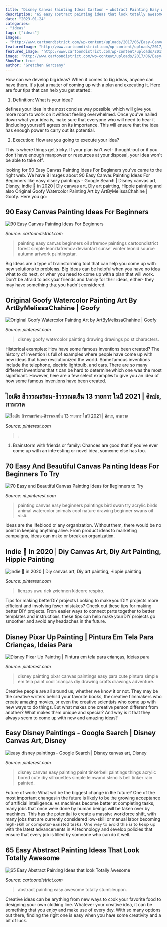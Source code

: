 ```yaml
---
title: "Disney Canvas Painting Ideas Cartoon ~ Abstract Painting Easy Awesome Totally Stumbleupon"
description: "65 easy abstract painting ideas that look totally awesome"
date: "2023-01-24"
categories:
- "ideas"
tags: ["ideas"]
images:
- "http://www.cartoondistrict.com/wp-content/uploads/2017/06/Easy-Canvas-Painting-Ideas-For-Beginners0121.jpg"
featuredImage: "http://www.cartoondistrict.com/wp-content/uploads/2017/05/Easy-Abstract-Painting-Ideas37.jpg"
featured_image: "http://www.cartoondistrict.com/wp-content/uploads/2017/06/Easy-Canvas-Painting-Ideas-For-Beginners0121.jpg"
image: "http://www.cartoondistrict.com/wp-content/uploads/2017/06/Easy-Canvas-Painting-Ideas-For-Beginners0121.jpg"
ShowToc: true
author: "Gretchen Gorczany"
---
```



How can we develop big ideas?
When it comes to big ideas, anyone can have them. It's just a matter of coming up with a plan and executing it. Here are four tips that can help you get started:
1. Definition: What is your idea?

 defines your idea in the most concise way possible, which will give you more room to work on it without feeling overwhelmed. Once you've nailed down what your idea is, make sure that everyone who will need to hear it (including yourself) agrees on its importance. This will ensure that the idea has enough power to carry out its potential.

2. Execution: How are you going to execute your idea?

This is where things get tricky. If your plan isn't well- thought-out or if you don't have enough manpower or resources at your disposal, your idea won't be able to take off.

	

		
looking for 90 Easy Canvas Painting Ideas For Beginners you've came to the right web. We have 8 Images about 90 Easy Canvas Painting Ideas For Beginners like easy disney paintings - Google Search | Disney canvas art, Disney, indie 🍄 in 2020 | Diy canvas art, Diy art painting, Hippie painting and also Original Goofy Watercolor Painting Art by ArtByMelissaChahine | Goofy. Here you go:
		
    
## 90 Easy Canvas Painting Ideas For Beginners

<img loading=lazy src="http://www.cartoondistrict.com/wp-content/uploads/2017/06/Easy-Canvas-Painting-Ideas-For-Beginners0121.jpg" onerror="this.onerror=null;this.src='https://tse1.mm.bing.net/th?id=OIP.VFeVfGBtVk_imz1mTnhccwHaJ7&amp;pid=15.1';" alt="90 Easy Canvas Painting Ideas For Beginners">

_Source: cartoondistrict.com_

>painting easy canvas beginners oil afremov paintings cartoondistrict forest simple leonidafremov deviantart sunset winter leonid source autumn artwork paintingstar. 

	

Big Ideas are a type of brainstorming tool that can help you come up with new solutions to problems. Big Ideas can be helpful when you have no idea what to do next, or when you need to come up with a plan that will work. Don't be afraid to ask your friends and family for their ideas, either- they may have something that you hadn't considered.

    
## Original Goofy Watercolor Painting Art By ArtByMelissaChahine | Goofy

<img loading=lazy src="https://i.pinimg.com/736x/34/f0/44/34f04442311228d60d220f8b35631e7d--pixar-art-art-disney.jpg" onerror="this.onerror=null;this.src='https://tse2.mm.bing.net/th?id=OIP.KznTTJLp8IU_ku7eMsyyuwHaKp&amp;pid=15.1';" alt="Original Goofy Watercolor Painting Art by ArtByMelissaChahine | Goofy">

_Source: pinterest.com_

>disney goofy watercolor painting drawing drawings po st characters. 

	

Historical examples: How have some famous inventions been created?
The history of invention is full of examples where people have come up with new ideas that have revolutionized the world. Some famous inventions include the telephone, electric lightbulb, and cars. There are so many different inventions that it can be hard to determine which one was the most significant. However, here are a few select examples to give you an idea of how some famous inventions have been created.

    
## ไอเดีย สีวรรณะร้อน-สีวรรณะเย็น 13 รายการ ในปี 2021 | ศิลปะ, ภาพวาด

<img loading=lazy src="https://i.pinimg.com/474x/11/49/98/114998b7ddef73eed8f0359e659ea79c.jpg" onerror="this.onerror=null;this.src='https://tse1.mm.bing.net/th?id=OIP.YZ6FTb_NoRVx_phfE_EqwAAAAA&amp;pid=15.1';" alt="ไอเดีย สีวรรณะร้อน-สีวรรณะเย็น 13 รายการ ในปี 2021 | ศิลปะ, ภาพวาด">

_Source: pinterest.com_

>. 

	

1. Brainstorm with friends or family: Chances are good that if you've ever come up with an interesting or novel idea, someone else has too.

    
## 70 Easy And Beautiful Canvas Painting Ideas For Beginners To Try

<img loading=lazy src="https://i.pinimg.com/736x/c9/38/2a/c9382a2f094ea60d2b0eb59c5dd7c9c3.jpg" onerror="this.onerror=null;this.src='https://tse1.mm.bing.net/th?id=OIP.P4t_wJvjbK7Y0ykasenZXwHaLS&amp;pid=15.1';" alt="70 Easy and Beautiful Canvas Painting Ideas for Beginners to Try">

_Source: nl.pinterest.com_

>painting canvas easy beginners paintings bird swan try acrylic birds animal watercolor animals cool nature drawing beginner swans oil visit. 

	

Ideas are the lifeblood of any organization. Without them, there would be no point in keeping anything alive. From product ideas to marketing campaigns, ideas can make or break an organization.

    
## Indie 🍄 In 2020 | Diy Canvas Art, Diy Art Painting, Hippie Painting

<img loading=lazy src="https://i.pinimg.com/736x/04/1d/32/041d321454cf3c7af00d43973e76c1e3.jpg" onerror="this.onerror=null;this.src='https://tse3.mm.bing.net/th?id=OIP.bG1JmRkMQk9zE0Sk3nJGPAHaJ3&amp;pid=15.1';" alt="indie 🍄 in 2020 | Diy canvas art, Diy art painting, Hippie painting">

_Source: pinterest.com_

>lienzos uwu rick zeichnen kidcore respiro. 

	

Tips for making betterDIY projects
Looking to make yourDIY projects more efficient and involving fewer mistakes? Check out these tips for making better DIY projects. From easier ways to connect parts together to better templates and instructions, these tips can help make yourDIY projects go smoother and avoid any headaches in the future.

    
## Disney Pixar Up Painting | Pintura Em Tela Para Crianças, Ideias Para

<img loading=lazy src="https://i.pinimg.com/736x/7c/b1/f0/7cb1f09a7df4caeb7827f7596ca10dda--disney-drawings-art-drawings.jpg" onerror="this.onerror=null;this.src='https://tse4.mm.bing.net/th?id=OIP.h_SqS2vJ2wf9DjxzUvNxxQHaJ4&amp;pid=15.1';" alt="Disney Pixar Up Painting | Pintura em tela para crianças, Ideias para">

_Source: pinterest.com_

>disney painting pixar canvas paintings easy para cute pintura simple em tela paint cool crianças diy drawing crafts drawings adventure. 

	

Creative people are all around us, whether we know it or not. They may be the creative writers behind your favorite books, the creative filmmakers who create amazing movies, or even the creative scientists who come up with new ways to do things. But what makes one creative person different from another? What makes them unique and special? And why is it that they always seem to come up with new and amazing ideas?

    
## Easy Disney Paintings - Google Search | Disney Canvas Art, Disney

<img loading=lazy src="https://i.pinimg.com/736x/5c/02/e0/5c02e073e97177201ec2e771af00860a.jpg" onerror="this.onerror=null;this.src='https://tse1.mm.bing.net/th?id=OIP.srOKRfByIjpwEPVfS8ok8AHaGf&amp;pid=15.1';" alt="easy disney paintings - Google Search | Disney canvas art, Disney">

_Source: pinterest.com_

>disney canvas easy painting paint tinkerbell paintings things acrylic bored cute diy silhouettes simple leinwand stencils bell tinker rain painted. 

	

Future of work: What will be the biggest change in the future?
One of the most important changes in the future is likely to be the growing acceptance of artificial intelligence. As machines become better at completing tasks, many jobs that once were done by human beings will be taken over by machines. This has the potential to create a massive workforce shift, with many jobs that are currently considered low-skill or manual labor becoming high-skill or computer-assisted tasks. One way to avoid this is to keep up with the latest advancements in AI technology and develop policies that ensure that every job is filled by someone who can do it well.

    
## 65 Easy Abstract Painting Ideas That Look Totally Awesome

<img loading=lazy src="http://www.cartoondistrict.com/wp-content/uploads/2017/05/Easy-Abstract-Painting-Ideas37.jpg" onerror="this.onerror=null;this.src='https://tse3.mm.bing.net/th?id=OIP.Q-Qz5tIBlcMMBTShQnF-HgHaKV&amp;pid=15.1';" alt="65 Easy Abstract Painting Ideas that look Totally Awesome">

_Source: cartoondistrict.com_

>abstract painting easy awesome totally stumbleupon. 

	

Creative ideas can be anything from new ways to cook your favorite food to designing your own clothing line. Whatever your creative idea, it can be something that you enjoy and make use of every day. With so many options out there, finding the right one is easy when you have some creativity and a bit of luck.

